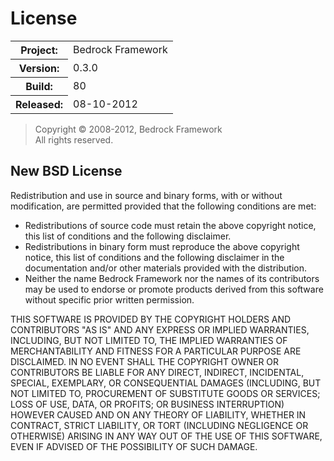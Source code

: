 # License

<table>
  <tr>
    <th>Project:</th>
    <td id="meta_project">Bedrock Framework</td>
  </tr>
  <tr>
    <th>Version:</th>
    <td id="meta_version">0.3.0</td>
  </tr>
  <tr>
    <th>Build:</th>
    <td id="meta_build">80</td>
  </tr>
  <tr>
    <th>Released:</th>
    <td id="meta_released">08-10-2012</td>
  </tr>
</table>

> Copyright &copy; 2008-2012, Bedrock Framework  
> All rights reserved.

## New BSD License

Redistribution and use in source and binary forms, with or without modification,
are permitted provided that the following conditions are met:

* Redistributions of source code must retain the above copyright notice,
  this list of conditions and the following disclaimer.
* Redistributions in binary form must reproduce the above copyright notice,
  this list of conditions and the following disclaimer in the documentation
  and/or other materials provided with the distribution.
* Neither the name Bedrock Framework nor the names of its contributors may
  be used to endorse or promote products derived from this software without
  specific prior written permission.

THIS SOFTWARE IS PROVIDED BY THE COPYRIGHT HOLDERS AND CONTRIBUTORS "AS IS" AND
ANY EXPRESS OR IMPLIED WARRANTIES, INCLUDING, BUT NOT LIMITED TO, THE IMPLIED
WARRANTIES OF MERCHANTABILITY AND FITNESS FOR A PARTICULAR PURPOSE ARE
DISCLAIMED. IN NO EVENT SHALL THE COPYRIGHT OWNER OR CONTRIBUTORS BE LIABLE FOR
ANY DIRECT, INDIRECT, INCIDENTAL, SPECIAL, EXEMPLARY, OR CONSEQUENTIAL DAMAGES
(INCLUDING, BUT NOT LIMITED TO, PROCUREMENT OF SUBSTITUTE GOODS OR SERVICES;
LOSS OF USE, DATA, OR PROFITS; OR BUSINESS INTERRUPTION) HOWEVER CAUSED AND ON
ANY THEORY OF LIABILITY, WHETHER IN CONTRACT, STRICT LIABILITY, OR TORT
(INCLUDING NEGLIGENCE OR OTHERWISE) ARISING IN ANY WAY OUT OF THE USE OF THIS
SOFTWARE, EVEN IF ADVISED OF THE POSSIBILITY OF SUCH DAMAGE.